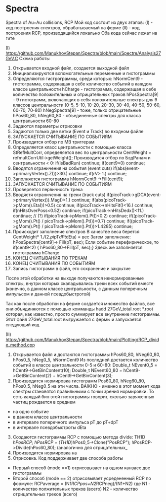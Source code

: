 # Spectra
Spectra of Au+Au collisions, RCP
Мой код состоит из двух этапов:
(I) - код построения спектров, обрабатываемый на ферме
(II) - код построения RCP, производящийся локально
Оба кода сейчас лежат на гите

(I) https://github.com/ManukhovStepan/Spectra/blob/main/Spectre/Analysis27GeV.C
Схема работы
1) Открывается входной файл, создается выходной файл
2) Инициализируются вспомогательные переменные и гистограммы
3) Определяются гистрограммы, среди которых:
hNormCent9 - гистограмма, содержащая в себе количество событий в каждом классе центральности
hCharge - гистограмма, содержащая в себе количество положительных и отрицательных трэков
hPosSpectra[9] - 9 гистограмм, включающих в себя положительные спектры для 9 классов центральности (0-5, 5-10, 10-20, 20-30, 30-40, 40-50, 50-60, 60-70, 70-80)
hNegSpectra[9] - тоже, только отрицательные
hPos60_80, hNeg60_80 - объединенные спектры для класса центральности 60-80
4) Задаются параметры отрисовки
5) Задаются только две ветки (Event и Track) во входном файле
6) ЗАПУСКАЕТСЯ СЧИТЫВАНИЕ ПО СОБЫТИЯМ
7) Производится отбор по MB триггерам
8) Определяется класс центральности с помощью класса StRefMultCorr, определяется вес по центральности
СentWeight = refmultCorrUtil->getWeight();
Производится отбор по БэдРанам и сентральности < 0:
if(isBadRun) 	continue;
if(cent9<0)            continue;
9) Вводятся ограничения на события (event cuts)
if(abs(event->primaryVertex().Z())>30.) continue;
if(rV> 1.)	   			                       continue;
10) Заполняется гистограмма hNormCent9  ->Fill(cent9);
11) ЗАПУСКАЕТСЯ СЧИТЫВАНИЕ ПО СОБЫТИЯМ
12) Проверяется первичность трека
13) Вводястя ограничения на треки (track cuts)
if(picoTrack->gDCA(event->primaryVertex()).Mag()>1.)		continue;
if(abs(picoTrack->pMom().Eta())>0.5)				continue;
if(picoTrack->nHitsFit()<16.) 					continue;
if(nHitsOverPoss<0.52) 						continue;
if(picoTrack->nHitsDedx()<11.)  				continue; // (?)
if(picoTrack->pMom().Pt()<0.2) 					continue;
if((picoTrack->gMom().Pt() / picoTrack->pMom().Pt())<0.7)	continue;
if((picoTrack->gMom().Pt() / picoTrack->pMom().Pt())>1.4285)	continue;
14) Происходит заполнение спектров
В качестве веса берется 
CentWeight* 1./(2.*pi*pT*dPt*dEta) = вес
Затем заполнение:
hPosSpectra[cent9]-> Fill(pT, вес);
Если событие перефирическое, то
if(cent9<2) { hPos60_80->Fill(pT, вес);}
Здесь же заполняется гистограмма hCharge
15) КОНЕЦ СЧИТЫВАНИЯ ПО ТРЕКАМ
16) КОНЕЦ СЧИТЫВАНИЯ ПО СОБЫТИЯМ
17) Запись гистограмм в файл, его сохранение и закрытие

После этой обработки на выходе получаются ненормированные спектры, внутри которых скаладывались треки всех событий вместе (конечно, в данном классе центральности, с данным поперечным импульсом и данной псевдобыстротой)

Так как после обработки на ферме создается множество файлов, все они объядиняются с помощью комманды
hadd 27GeV_total.root *.root 
которая, как известно, просто суммирует все внутренние гистограммы. Этот файл 27GeV_total.root выгружается с фермы и запускается следующий код

(II) https://github.com/ManukhovStepan/Spectra/blob/main/Plotting/RCP_divide_method.cpp
1) Открывается файл и достаются гистограммы hPos60_80, hNeg60_80, hPos0_5, hNeg0_5, hNormCent9
Из последней достается количество событий в классе центральности 0-5 и 60-80:
Double_t NEvent0_5 = hCent9->GetBinContent(10);
Double_t NEvent60_80 = hCent9->GetBinContent(2) + hCent9->GetBinContent(3);
2) Производится нормировка гистограмм Pos60_80, hNeg60_80, hPos0_5, hNeg0_5 на эти числа.
ВАЖНО - именно в этот момент кода спектры становятся правильными с точки зрения нормировки. То есть каждый бин этой гистограммы говорит, сколько заряженных частиц рождается в среднем
- на одно событие
- в данном классе центральности
- в интервале поперечного импульса pT до pT+dpT
- в интервале псевдобыстроты dEta
3) Создаются гистограммы RCP с помощью метода divide:
TH1D *hPosRCP;
hPosRCP = (TH1D*)hPos0_5->Clone("PosRCP");
hPosRCP->Divide(hPos60_80);
(аналогично для отрицательных_
4) Производится нормировка на <Ncoll>
5) Отрисовка. Код поддерживает две способа работы
- Первый способ (mode ==1) отрисовывает на одном канвасе  две гистограммы
- Второй способ (mode == 2) отрисовывает усредененный RCP по формуле:
RCPaverage = (N1*RCPpos+N2*RCPneg)/(N1+N2)
где  N1 - количество полжительных треков (всего)
N2 - количество отрицательных треков (всего)
